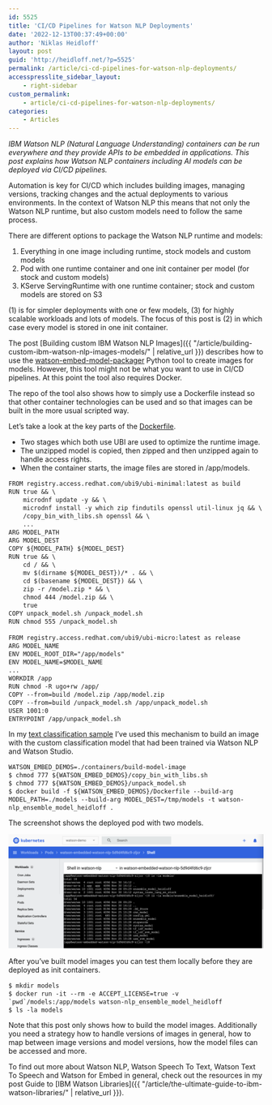 ```yaml
---
id: 5525
title: 'CI/CD Pipelines for Watson NLP Deployments'
date: '2022-12-13T00:37:49+00:00'
author: 'Niklas Heidloff'
layout: post
guid: 'http://heidloff.net/?p=5525'
permalink: /article/ci-cd-pipelines-for-watson-nlp-deployments/
accesspresslite_sidebar_layout:
    - right-sidebar
custom_permalink:
    - article/ci-cd-pipelines-for-watson-nlp-deployments/
categories:
    - Articles
---
```


*IBM Watson NLP (Natural Language Understanding) containers can be run everywhere and they provide APIs to be embedded in applications. This post explains how Watson NLP containers including AI models can be deployed via CI/CD pipelines.*

Automation is key for CI/CD which includes building images, managing versions, tracking changes and the actual deployments to various environments. In the context of Watson NLP this means that not only the Watson NLP runtime, but also custom models need to follow the same process.

There are different options to package the Watson NLP runtime and models:

1. Everything in one image including runtime, stock models and custom models
2. Pod with one runtime container and one init container per model (for stock and custom models)
3. KServe ServingRuntime with one runtime container; stock and custom models are stored on S3

(1) is for simpler deployments with one or few models, (3) for highly scalable workloads and lots of models. The focus of this post is (2) in which case every model is stored in one init container.

The post [Building custom IBM Watson NLP Images]({{ "/article/building-custom-ibm-watson-nlp-images-models/" | relative_url }}) describes how to use the [watson-embed-model-packager](https://github.com/IBM/ibm-watson-embed-model-builder) Python tool to create images for models. However, this tool might not be what you want to use in CI/CD pipelines. At this point the tool also requires Docker.

The repo of the tool also shows how to simply use a Dockerfile instead so that other container technologies can be used and so that images can be built in the more usual scripted way.

Let’s take a look at the key parts of the [Dockerfile](https://github.com/IBM/ibm-watson-embed-model-builder/blob/main/watson_embed_model_packager/resources/local.dockerfile).

- Two stages which both use UBI are used to optimize the runtime image.
- The unzipped model is copied, then zipped and then unzipped again to handle access rights.
- When the container starts, the image files are stored in /app/models.

```
FROM registry.access.redhat.com/ubi9/ubi-minimal:latest as build
RUN true && \
    microdnf update -y && \
    microdnf install -y which zip findutils openssl util-linux jq && \
    /copy_bin_with_libs.sh openssl && \
    ...
ARG MODEL_PATH
ARG MODEL_DEST
COPY ${MODEL_PATH} ${MODEL_DEST}
RUN true && \
    cd / && \
    mv $(dirname ${MODEL_DEST})/* . && \
    cd $(basename ${MODEL_DEST}) && \
    zip -r /model.zip * && \
    chmod 444 /model.zip && \
    true
COPY unpack_model.sh /unpack_model.sh
RUN chmod 555 /unpack_model.sh

FROM registry.access.redhat.com/ubi9/ubi-micro:latest as release
ARG MODEL_NAME
ENV MODEL_ROOT_DIR="/app/models"
ENV MODEL_NAME=$MODEL_NAME
...
WORKDIR /app
RUN chmod -R ugo+rw /app/
COPY --from=build /model.zip /app/model.zip
COPY --from=build /unpack_model.sh /app/unpack_model.sh
USER 1001:0
ENTRYPOINT /app/unpack_model.sh
```

In my [text classification sample](https://github.com/nheidloff/text-classification-watson-nlp#step-5-deploy-to-minikube) I’ve used this mechanism to build an image with the custom classification model that had been trained via Watson NLP and Watson Studio.

```
WATSON_EMBED_DEMOS=./containers/build-model-image
$ chmod 777 ${WATSON_EMBED_DEMOS}/copy_bin_with_libs.sh     
$ chmod 777 ${WATSON_EMBED_DEMOS}/unpack_model.sh 
$ docker build -f ${WATSON_EMBED_DEMOS}/Dockerfile --build-arg MODEL_PATH=./models --build-arg MODEL_DEST=/tmp/models -t watson-nlp_ensemble_model_heidloff .
```

The screenshot shows the deployed pod with two models.

![image](/assets/img/2022/12/Screenshot-2022-12-01-at-09.37.41.png)

After you’ve built model images you can test them locally before they are deployed as init containers.

```
$ mkdir models
$ docker run -it --rm -e ACCEPT_LICENSE=true -v `pwd`/models:/app/models watson-nlp_ensemble_model_heidloff
$ ls -la models 
```

Note that this post only shows how to build the model images. Additionally you need a strategy how to handle versions of images in general, how to map between image versions and model versions, how the model files can be accessed and more.

To find out more about Watson NLP, Watson Speech To Text, Watson Text To Speech and Watson for Embed in general, check out the resources in my post Guide to [IBM Watson Libraries]({{ "/article/the-ultimate-guide-to-ibm-watson-libraries/" | relative_url }}).